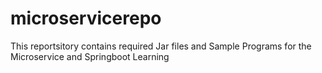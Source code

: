 # microservicerepo
This reportsitory contains required Jar files and Sample Programs for the Microservice and Springboot Learning
